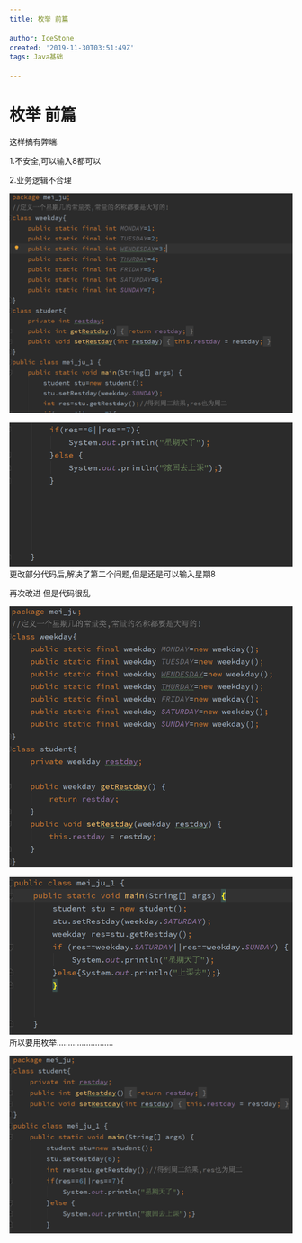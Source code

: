 ```yaml
---
title: 枚举 前篇

author: IceStone
created: '2019-11-30T03:51:49Z'
tags: Java基础

---
```


# 枚举 前篇

这样搞有弊端:

1.不安全,可以输入8都可以

2.业务逻辑不合理

![](images/4c8b29c0-b994-4934-aab6-0cb0ca82d8fd.png)

![](images/6b82e62d-90d9-4d38-a811-6de53799c2d7.png)
更改部分代码后,解决了第二个问题,但是还是可以输入星期8

再次改进
但是代码很乱

![](images/bbedae61-e7d6-42d9-97b8-7f73c440fb1c.png) 

![](images/d1ccb562-0bc4-43f2-9f7e-d533a3bb5e39.png)
所以要用枚举.........................

![](images/69d4544b-5013-4417-b537-31faaafd8c73.png)
